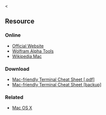 &lt;

Resource
--------

### Online

-   [Official Website](#)
-   [Wolfram Alpha Tools](#)
-   [Wikipedia Mac](http://en.wikipedia.org/wiki/Macintosh)

### Download

-   [Mac-friendly Terminal Cheat Sheet \[.pdf\]](http://alexyoung.org/2006/09/06/macfriendly-terminal-cheat-sheet/)
-   [Mac-friendly Terminal Cheat Sheet \[backup\]](static/cs/OSX_KeyCombo_Reference_Guide.pdf)

### Related

-   [Mac OS X](osx.html "Mac OS X Cheat Sheet")
